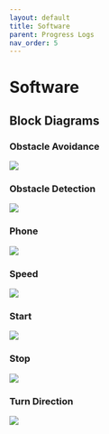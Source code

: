 ```yaml
---
layout: default
title: Software
parent: Progress Logs
nav_order: 5
---
```


# Software
## Block Diagrams
### Obstacle Avoidance
![](../../assets/images/obstacleAvoidance.png)
### Obstacle Detection
![](../../assets/images/obstacleDetection.png)
### Phone
![](../../assets/images/phone.png)
### Speed
![](../../assets/images/speed.png)
### Start
![](../../assets/images/start.png)
### Stop
![](../../assets/images/stop.png)
### Turn Direction
![](../../assets/images/turnDirection.png)